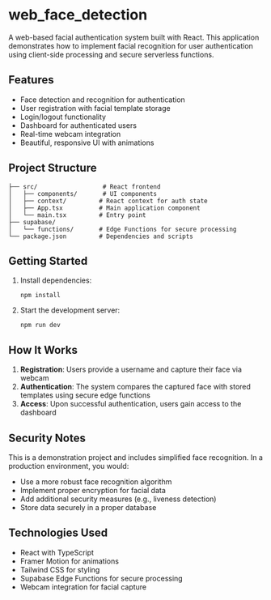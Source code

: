 # web_face_detection
A web-based facial authentication system built with React. This application demonstrates how to implement facial recognition for user authentication using client-side processing and secure serverless functions.

## Features

- Face detection and recognition for authentication
- User registration with facial template storage
- Login/logout functionality
- Dashboard for authenticated users
- Real-time webcam integration
- Beautiful, responsive UI with animations

## Project Structure

```
├── src/                  # React frontend
│   ├── components/       # UI components
│   ├── context/         # React context for auth state
│   ├── App.tsx          # Main application component
│   └── main.tsx         # Entry point
├── supabase/
│   └── functions/       # Edge Functions for secure processing
└── package.json         # Dependencies and scripts
```

## Getting Started

1. Install dependencies:
   ```
   npm install
   ```

2. Start the development server:
   ```
   npm run dev
   ```

## How It Works

1. **Registration**: Users provide a username and capture their face via webcam
2. **Authentication**: The system compares the captured face with stored templates using secure edge functions
3. **Access**: Upon successful authentication, users gain access to the dashboard

## Security Notes

This is a demonstration project and includes simplified face recognition. In a production environment, you would:

- Use a more robust face recognition algorithm
- Implement proper encryption for facial data
- Add additional security measures (e.g., liveness detection)
- Store data securely in a proper database

## Technologies Used

- React with TypeScript
- Framer Motion for animations
- Tailwind CSS for styling
- Supabase Edge Functions for secure processing
- Webcam integration for facial capture
